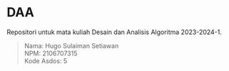 # DAA
Repositori untuk mata kuliah Desain dan Analisis Algoritma 2023-2024-1.

> Nama: Hugo Sulaiman Setiawan  
> NPM: 2106707315  
> Kode Asdos: 5  
